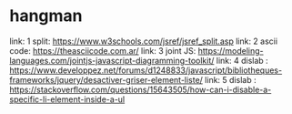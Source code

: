 # hangman

link: 1  split: https://www.w3schools.com/jsref/jsref_split.asp
link: 2 ascii code: https://theasciicode.com.ar/
link: 3 joint JS: https://modeling-languages.com/jointjs-javascript-diagramming-toolkit/ 
link: 4 dislab : https://www.developpez.net/forums/d1248833/javascript/bibliotheques-frameworks/jquery/desactiver-griser-element-liste/
link: 5 dislab : https://stackoverflow.com/questions/15643505/how-can-i-disable-a-specific-li-element-inside-a-ul
